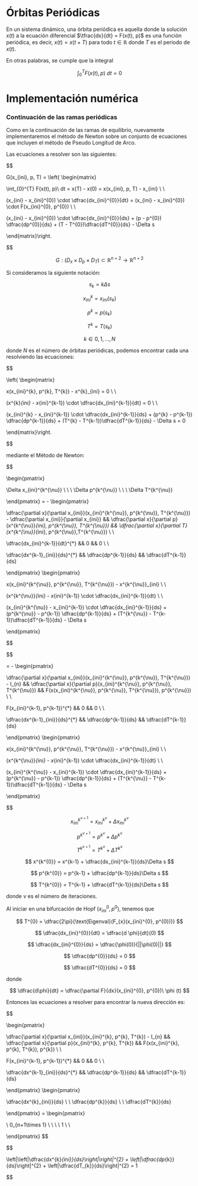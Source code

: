 # Órbitas Periódicas

En un sistema dinámico, una órbita periódica es aquella donde la solución $x(t)$ a la ecuación diferencial $\tfrac{dx}{dt} = F(x(t), p)$ es una función periódica, es decir, $x(t) = x(t + T)$ para todo $t \in \mathbb{R}$ donde $T$ es el periodo de $x(t)$.

En otras palabras, se cumple que la integral 

$$ \int_{0}^{T} F(x(t), p)\ dt = 0 $$

# Implementación numérica

### Continuación de las ramas periódicas

Como en la continuación de las ramas de equilibrio, nuevamente implementaremos el método de Newton sobre un conjunto de ecuaciones que incluyen el método de Pseudo Longitud de Arco.

Las ecuaciones a resolver son las siguientes:

$$

G(x_{ini}, p, T) = \left\{ \begin{matrix} 

\int_{0}^{T} F(x(t), p)\ dt = x(T) - x(0) = x(x_{ini}, p, T) - x_{ini} \\ \\

(x_{ini} - x_{ini}^{0}) \cdot \dfrac{dx_{ini}^{0}}{dt} = (x_{ini} - x_{ini}^{0}) \cdot F(x_{ini}^{0}, p^{0}) \\ \\

(x_{ini} - x_{ini}^{0}) \cdot \dfrac{dx_{ini}^{0}}{ds} + (p - p^{0}) \dfrac{dp^{0}}{ds} + (T - T^{0})\dfrac{dT^{0}}{ds} - \Delta s

\end{matrix}\right. 

$$

$$ G : (D_{x} \times D_{p} \times D_{T}) \subset \mathbb{R}^{n + 2} \rightarrow \mathbb{R}^{n+2}$$

Si consideramos la siguiente notación:

$$s_{k} = k\Delta s$$

$$x_{ini}^{k} = x_{ini}(s_{k})$$

$$p^{k} = p(s_{k})$$

$$T^{k} = T(s_{k}) $$

$$k \in 0, 1, ..., N$$

donde $N$ es el número de órbitas periódicas, podemos encontrar cada una resolviendo las ecuaciones:

$$

\left\{ \begin{matrix} 

x(x_{ini}^{k}, p^{k}, T^{k}) - x^{k}_{ini} = 0 \\ \\

(x^{k}_{ini} - x_{ini}^{k-1}) \cdot \dfrac{dx_{ini}^{k-1}}{dt} = 0 \\ \\

(x_{ini}^{k} - x_{ini}^{k-1}) \cdot \dfrac{dx_{ini}^{k-1}}{ds} + (p^{k} - p^{k-1}) \dfrac{dp^{k-1}}{ds} + (T^{k} - T^{k-1})\dfrac{dT^{k-1}}{ds} - \Delta s = 0

\end{matrix}\right. 

$$

mediante el Método de Newton:

$$

\begin{pmatrix}

\Delta x_{ini}^{k^{\nu}} \\ \\ \\
\Delta p^{k^{\nu}} \\ \\ \\
\Delta T^{k^{\nu}}

\end{pmatrix} = - \begin{pmatrix}

\dfrac{\partial x}{\partial x_{ini}}(x_{ini}^{k^{\nu}}, p^{k^{\nu}}, T^{k^{\nu}}) - \dfrac{\partial x_{ini}}{\partial x_{ini}} && \dfrac{\partial x}{\partial p}(x^{k^{\nu}}_{ini}, p^{k^{\nu}}, T^{k^{\nu}}) && \dfrac{\partial x}{\partial T}(x^{k^{\nu}}_{ini}, p^{k^{\nu}},T^{k^{\nu}}) \\ \\

\dfrac{dx_{ini}^{k-1}}{dt}^{*} && 0 && 0  \\ \\

\dfrac{dx^{k-1}_{ini}}{ds}^{*} && \dfrac{dp^{k-1}}{ds} && \dfrac{dT^{k-1}}{ds}

\end{pmatrix} \begin{pmatrix} 

x(x_{ini}^{k^{\nu}}, p^{k^{\nu}}, T^{k^{\nu}}) - x^{k^{\nu}}_{ini} \\ \\

(x^{k^{\nu}}_{ini} - x_{ini}^{k-1}) \cdot \dfrac{dx_{ini}^{k-1}}{dt} \\ \\

(x_{ini}^{k^{\nu}} - x_{ini}^{k-1}) \cdot \dfrac{dx_{ini}^{k-1}}{ds} + (p^{k^{\nu}} - p^{k-1}) \dfrac{dp^{k-1}}{ds} + (T^{k^{\nu}} - T^{k-1})\dfrac{dT^{k-1}}{ds} - \Delta s

\end{pmatrix}

$$

$$

= - \begin{pmatrix}

\dfrac{\partial x}{\partial x_{ini}}(x_{ini}^{k^{\nu}}, p^{k^{\nu}}, T^{k^{\nu}}) - I_{n} && \dfrac{\partial x}{\partial p}(x_{ini}^{k^{\nu}}, p^{k^{\nu}}, T^{k^{\nu}}) && F(x(x_{ini}^{k^{\nu}}, p^{k^{\nu}}, T^{k^{\nu}}), p^{k^{\nu}}) \\ \\

F(x_{ini}^{k-1}, p^{k-1})^{*} && 0 && 0  \\ \\

\dfrac{dx^{k-1}_{ini}}{ds}^{*} && \dfrac{dp^{k-1}}{ds} && \dfrac{dT^{k-1}}{ds}

\end{pmatrix} \begin{pmatrix} 

x(x_{ini}^{k^{\nu}}, p^{k^{\nu}}, T^{k^{\nu}}) - x^{k^{\nu}}_{ini} \\ \\

(x^{k^{\nu}}_{ini} - x_{ini}^{k-1}) \cdot \dfrac{dx_{ini}^{k-1}}{dt} \\ \\

(x_{ini}^{k^{\nu}} - x_{ini}^{k-1}) \cdot \dfrac{dx_{ini}^{k-1}}{ds} + (p^{k^{\nu}} - p^{k-1}) \dfrac{dp^{k-1}}{ds} + (T^{k^{\nu}} - T^{k-1})\dfrac{dT^{k-1}}{ds} - \Delta s

\end{pmatrix}

$$

$$ x^{k^{\nu + 1}}_{ini} = x^{k^{\nu}}_{ini} + \Delta x^{k^{\nu}}_{ini} $$

$$ p^{k^{\nu + 1}} = p^{k^{\nu}} + \Delta p^{k^{\nu}} $$

$$ T^{k^{\nu + 1}} = T^{k^{\nu}} + \Delta T^{k^{\nu}} $$

$$ x^{k^{0}} = x^{k-1} + \dfrac{dx_{ini}^{k-1}}{ds}\Delta s $$

$$ p^{k^{0}} = p^{k-1} + \dfrac{dp^{k-1}}{ds}\Delta s $$

$$ T^{k^{0}} = T^{k-1} + \dfrac{dT^{k-1}}{ds}\Delta s $$

donde $\nu$ es el número de iteraciones.

Al iniciar en una bifurcación de Hopf $(x_{ini}^{0}, p^{0})$, tenemos que

$$ T^{0} = \dfrac{2\pi}{\text{Eigenval}(F_{x}(x_{ini}^{0}, p^{0}))} $$

$$ \dfrac{dx_{ini}^{0}}{dt} = \dfrac{d \phi}{dt}(0) $$

$$ \dfrac{dx_{ini}^{0}}{ds} = \dfrac{\phi(0)}{||\phi(0)||} $$

$$ \dfrac{dp^{0}}{ds} = 0 $$

$$ \dfrac{dT^{0}}{ds} = 0 $$

donde

$$ \dfrac{d\phi}{dt} = \dfrac{\partial F}{dx}(x_{ini}^{0}, p^{0})\ \phi (t) $$

Entonces las ecuaciones a resolver para encontrar la nueva dirección es:

$$

\begin{pmatrix}

\dfrac{\partial x}{\partial x_{ini}}(x_{ini}^{k}, p^{k}, T^{k}) - I_{n} && \dfrac{\partial x}{\partial p}(x_{ini}^{k}, p^{k}, T^{k}) && F(x(x_{ini}^{k}, p^{k}, T^{k}), p^{k}) \\ \\

F(x_{ini}^{k-1}, p^{k-1})^{*} && 0 && 0  \\ \\

\dfrac{dx^{k-1}_{ini}}{ds}^{*} && \dfrac{dp^{k-1}}{ds} && \dfrac{dT^{k-1}}{ds}

\end{pmatrix} \begin{pmatrix}

\dfrac{dx^{k}_{ini}}{ds} \\ \\ \dfrac{dp^{k}}{ds} \\ \\ \dfrac{dT^{k}}{ds}

\end{pmatrix} = \begin{pmatrix}

\\ 0_{n+1\times 1} \\ \\ \\ \\ 1 \\ \\

\end{pmatrix} $$

$$

\left|\left|\dfrac{dx^{k}_{ini}}{ds}\right|\right|^{2} + \left|\dfrac{dp_{k}}{ds}\right|^{2} + \left|\dfrac{dT_{k}}{ds}\right|^{2} = 1

$$